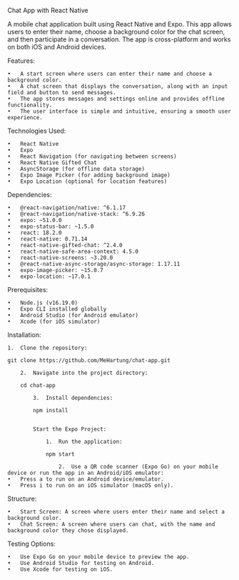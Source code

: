 Chat App with React Native

A mobile chat application built using React Native and Expo. This app allows users to enter their name, choose a background color for the chat screen, and then participate in a conversation. The app is cross-platform and works on both iOS and Android devices.

Features:

    •	A start screen where users can enter their name and choose a background color.
    •	A chat screen that displays the conversation, along with an input field and button to send messages.
    •	The app stores messages and settings online and provides offline functionality.
    •	The user interface is simple and intuitive, ensuring a smooth user experience.

Technologies Used:

    •	React Native
    •	Expo
    •	React Navigation (for navigating between screens)
    •	React Native Gifted Chat
    •	AsyncStorage (for offline data storage)
    •	Expo Image Picker (for adding background image)
    •	Expo Location (optional for location features)

Dependencies:

    •	@react-navigation/native: ^6.1.17
    •	@react-navigation/native-stack: ^6.9.26
    •	expo: ~51.0.0
    •	expo-status-bar: ~1.5.0
    •	react: 18.2.0
    •	react-native: 0.71.14
    •	react-native-gifted-chat: ^2.4.0
    •	react-native-safe-area-context: 4.5.0
    •	react-native-screens: ~3.20.0
    •	@react-native-async-storage/async-storage: 1.17.11
    •	expo-image-picker: ~15.0.7
    •	expo-location: ~17.0.1

Prerequisites:

    •	Node.js (v16.19.0)
    •	Expo CLI installed globally
    •	Android Studio (for Android emulator)
    •	Xcode (for iOS simulator)

Installation:

    1.	Clone the repository:

    git clone https://github.com/MeHartung/chat-app.git

    	2.	Navigate into the project directory:

    	cd chat-app

    		3.	Install dependencies:

    		npm install


    		Start the Expo Project:

    			1.	Run the application:

    			npm start

    				2.	Use a QR code scanner (Expo Go) on your mobile device or run the app in an Android/iOS emulator:
    •	Press a to run on an Android device/emulator.
    •	Press i to run on an iOS simulator (macOS only).

Structure:

    •	Start Screen: A screen where users enter their name and select a background color.
    •	Chat Screen: A screen where users can chat, with the name and background color they chose displayed.

Testing Options:

    •	Use Expo Go on your mobile device to preview the app.
    •	Use Android Studio for testing on Android.
    •	Use Xcode for testing on iOS.
